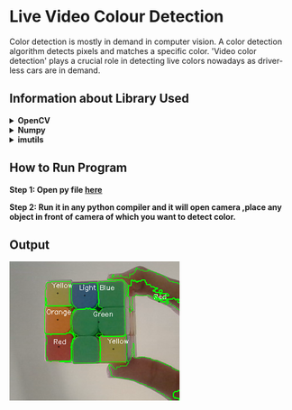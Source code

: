 # Live Video Colour Detection
Color detection is mostly in demand in computer vision. A color detection algorithm detects pixels and matches a specific color. 'Video color detection' plays a crucial role in detecting live colors nowadays as driver-less cars are in demand.

## Information about Library Used
<details>
  <summary><b>OpenCV</b></summary>
  <p><b>OpenCV</b> library is used in real-time computer visoin . It mainly focuses on Image Processing,Video Capture and has features like face-detection,color-detection.</p>
</details>

<details>
  <summary><b>Numpy</b></summary>
  <p><b>Numpy</b> library is a Python library used for working with arrays. It also has functions for working in domain of linear algebra, fourier transform, and matrices
</details>

<details>
  <summary><b>imutils</b></summary>
  <p><b>imutils</b> are a series of convenience functions to make basic image processing functions such as translation, rotation, resizing, skeletonization, and displaying Matplotlib images easier with OpenCV
</details>

## How to Run Program
<b>Step 1: Open py file [here](https://github.com/Krutik4421/Live-Video-Colour-detection/blob/main/live-video-colour-detection.py)</b>

<b>Step 2: Run it in any python compiler and it will open camera ,place any object in front of camera of which you want to detect color.</b>

## Output
![](output/output.png)
